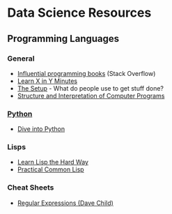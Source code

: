 # Data Science Resources
## Programming Languages

### General

- [Influential programming books](http://stackoverflow.com/questions/1711/what-is-the-single-most-influential-book-every-programmer-should-read/1735#1735) (Stack Overflow)
- [Learn X in Y Minutes](http://learnxinyminutes)
- [The Setup](http://usesthis.com) - What do people use to get stuff done?
- [Structure and Interpretation of Computer Programs](http://mitpress.mit.edu/sicp/full-text/book/book-Z-H-4.html)

### [Python](http://python.org)

- [Dive into Python](http://www.diveintopython.net/)

### Lisps

- [Learn Lisp the Hard Way](http://learnlispthehardway.org/book/)
- [Practical Common Lisp](http://www.gigamonkeys.com/book/)

### Cheat Sheets

- [Regular Expressions (Dave Child)](http://www.cheatography.com/davechild/cheat-sheets/regular-expressions/)